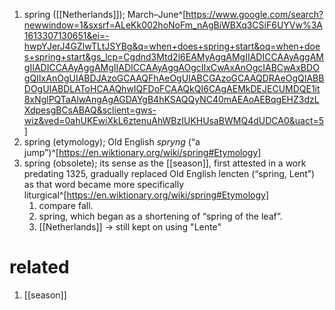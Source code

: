 1. spring ([[Netherlands]]); March–June^[https://www.google.com/search?newwindow=1&sxsrf=ALeKk002hoNoFm_nAgBiWBXq3CSiF6UYVw%3A1613307130651&ei=-hwpYJerJ4GZlwTLtJSYBg&q=when+does+spring+start&oq=when+does+spring+start&gs_lcp=Cgdnd3Mtd2l6EAMyAggAMgIIADICCAAyAggAMgIIADICCAAyAggAMgIIADICCAAyAggAOgcIIxCwAxAnOgcIABCwAxBDOgQIIxAnOgUIABDJAzoGCAAQFhAeOgUIABCGAzoGCAAQDRAeOgQIABBDOgUIABDLAToHCAAQhwIQFDoFCAAQkQI6CAgAEMkDEJECUMDQE1it8xNglPQTaAlwAngAgAGDAYgB4hKSAQQyNC40mAEAoAEBqgEHZ3dzLXdpesgBCsABAQ&sclient=gws-wiz&ved=0ahUKEwiXkL6ztenuAhWBzIUKHUsaBWMQ4dUDCA0&uact=5]
2. spring (etymology); Old English *spryng* (“a jump”)^[https://en.wiktionary.org/wiki/spring#Etymology]
3. spring (obsolete); its sense as the [[season]], first attested in a work predating 1325, gradually replaced Old English lencten (“spring, Lent”) as that word became more specifically liturgical^[https://en.wiktionary.org/wiki/spring#Etymology]
	1. compare fall.
	2. spring, which began as a shortening of “spring of the leaf”.
	3. [[Netherlands]] → still kept on using "Lente"

# related
1. [[season]]